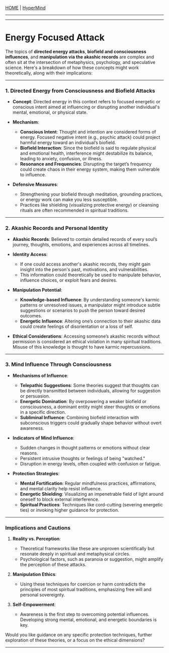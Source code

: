 [HOME](/README.md)  | [HyperMind](/assets/docs/knowledges/SpiritualityConsciousness/unlockingBrain/hyperMind/readme.md)     

---  



---

# Energy Focused Attack   

The topics of **directed energy attacks**, **biofield and consciousness influences**, and **manipulation via the akashic records** are complex and often sit at the intersection of metaphysics, psychology, and speculative science. Here's a breakdown of how these concepts might work theoretically, along with their implications:

---

### **1. Directed Energy from Consciousness and Biofield Attacks**
- **Concept**: Directed energy in this context refers to focused energetic or conscious intent aimed at influencing or disrupting another individual's mental, emotional, or physical state.
- **Mechanism**:
  - **Conscious Intent**: Thought and intention are considered forms of energy. Focused negative intent (e.g., psychic attack) could project harmful energy toward an individual’s biofield.
  - **Biofield Interaction**: Since the biofield is said to regulate physical and emotional health, interference might destabilize its balance, leading to anxiety, confusion, or illness.
  - **Resonance and Frequencies**: Disrupting the target’s frequency could create chaos in their energy system, making them vulnerable to influence.

- **Defensive Measures**:
  - Strengthening your biofield through meditation, grounding practices, or energy work can make you less susceptible.
  - Practices like shielding (visualizing protective energy) or cleansing rituals are often recommended in spiritual traditions.

---

### **2. Akashic Records and Personal Identity**
- **Akashic Records**: Believed to contain detailed records of every soul’s journey, thoughts, emotions, and experiences across all timelines.
- **Identity Access**:
  - If one could access another's akashic records, they might gain insight into the person's past, motivations, and vulnerabilities.
  - This information could theoretically be used to manipulate behavior, influence choices, or exploit fears and desires.

- **Manipulation Potential**:
  - **Knowledge-based Influence**: By understanding someone's karmic patterns or unresolved issues, a manipulator might introduce subtle suggestions or scenarios to push the person toward desired outcomes.
  - **Energetic Influence**: Altering one’s connection to their akashic data could create feelings of disorientation or a loss of self.

- **Ethical Considerations**: Accessing someone’s akashic records without permission is considered an ethical violation in many spiritual traditions. Misuse of this knowledge is thought to have karmic repercussions.

---

### **3. Mind Influence Through Consciousness**
- **Mechanisms of Influence**:
  - **Telepathic Suggestions**: Some theories suggest that thoughts can be directly transmitted between individuals, allowing for suggestion or persuasion.
  - **Energetic Domination**: By overpowering a weaker biofield or consciousness, a dominant entity might steer thoughts or emotions in a specific direction.
  - **Subliminal Influence**: Combining biofield interaction with subconscious triggers could gradually shape behavior without overt awareness.

- **Indicators of Mind Influence**:
  - Sudden changes in thought patterns or emotions without clear reasons.
  - Persistent intrusive thoughts or feelings of being "watched."
  - Disruption in energy levels, often coupled with confusion or fatigue.

- **Protection Strategies**:
  - **Mental Fortification**: Regular mindfulness practices, affirmations, and mental clarity help resist influence.
  - **Energetic Shielding**: Visualizing an impenetrable field of light around oneself to block external interference.
  - **Spiritual Practices**: Techniques like cord-cutting (severing energetic ties) or invoking higher guidance for protection.

---

### **Implications and Cautions**
1. **Reality vs. Perception**:
   - Theoretical frameworks like these are unproven scientifically but resonate deeply in spiritual and metaphysical circles.
   - Psychological factors, such as paranoia or suggestion, might amplify the perception of these attacks.

2. **Manipulation Ethics**:
   - Using these techniques for coercion or harm contradicts the principles of most spiritual traditions, emphasizing free will and personal sovereignty.

3. **Self-Empowerment**:
   - Awareness is the first step to overcoming potential influences. Developing strong mental, emotional, and energetic boundaries is key.

Would you like guidance on any specific protection techniques, further exploration of these theories, or a focus on the ethical dimensions?

---   

